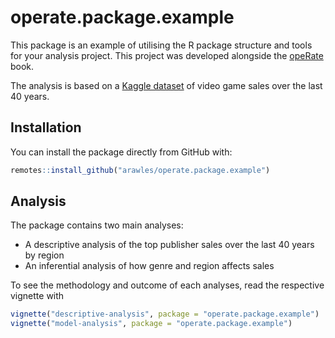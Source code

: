 
# operate.package.example

<!-- badges: start -->
<!-- badges: end -->

This package is an example of utilising the R package structure and tools for your analysis project. This project was developed alongside the [opeRate](https://operate.arawles.co.uk) book.

The analysis is based on a [Kaggle dataset](https://www.kaggle.com/gregorut/videogamesales) of video game sales over the last 40 years.

## Installation

You can install the package directly from GitHub with:

``` r
remotes::install_github("arawles/operate.package.example")
```

## Analysis

The package contains two main analyses:

* A descriptive analysis of the top publisher sales over the last 40 years by region
* An inferential analysis of how genre and region affects sales 

To see the methodology and outcome of each analyses, read the respective vignette with

``` r
vignette("descriptive-analysis", package = "operate.package.example")
vignette("model-analysis", package = "operate.package.example")
```

